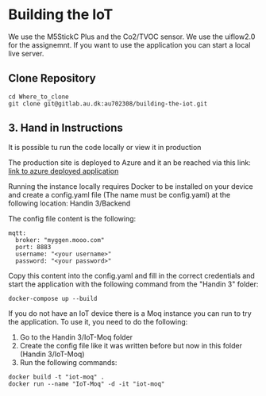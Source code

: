 # Building the IoT
We use the M5StickC Plus and the Co2/TVOC sensor.
We use the uiflow2.0 for the assignemnt.
If you want to use the application you can start a local live server. 


## Clone Repository

```
cd Where_to_clone
git clone git@gitlab.au.dk:au702308/building-the-iot.git
```
## 3. Hand in Instructions

It is possible tu run the code locally or view it in production

The production site is deployed to Azure and it an be reached via this link:
[link to azure deployed application](https://iotapp-hrg5d4fadhaqdwcz.northeurope-01.azurewebsites.net)

Running the instance locally requires Docker to be installed on your device and create a config.yaml file (The name must be config.yaml) at the following location: Handin 3/Backend

The config file content is the following:

```
mqtt:
  broker: "myggen.mooo.com"
  port: 8883
  username: "<your username>"
  password: "<your password>"
```

Copy this content into the config.yaml and fill in the correct credentials and start the application with the following command from the "Handin 3" folder:

```
docker-compose up --build
```

If you do not have an IoT device there is a Moq instance you can run to try the application. To use it, you need to do the following:

1. Go to the Handin 3/IoT-Moq folder
2. Create the config file like it was written before but now in this folder (Handin 3/IoT-Moq)
3. Run the following commands:

```
docker build -t "iot-moq" .
docker run --name "IoT-Moq" -d -it "iot-moq"
```

